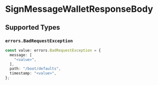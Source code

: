 # SignMessageWalletResponseBody


## Supported Types

### `errors.BadRequestException`

```typescript
const value: errors.BadRequestException = {
  message: [
    "<value>",
  ],
  path: "/boot/defaults",
  timestamp: "<value>",
};
```

